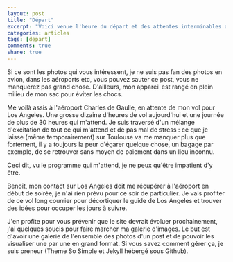 ```yaml
---
layout: post
title: "Départ"
excerpt: "Voici venue l'heure du départ et des attentes interminables aux aéroports."
categories: articles
tags: [depart]
comments: true
share: true
---
```


Si ce sont les photos qui vous intéressent, je ne suis pas fan des photos en avion, dans les aéroports etc, vous pouvez sauter ce post, vous ne manquerez pas grand chose.
D'ailleurs, mon appareil est rangé en plein milieu de mon sac pour éviter les chocs.

Me voilà assis à l'aéroport Charles de Gaulle, en attente de mon vol pour Los Angeles. Une grosse dizaine d'heures de vol aujourd'hui et une journée de plus de 30 heures qui m'attend.
Je suis traversé d'un mélange d'excitation de tout ce qui m'attend et de pas mal de stress : ce que je laisse (même temporairement) sur Toulouse va me manquer plus que fortement, il y a toujours la peur d'égarer quelque chose, un bagage par exemple, de se retrouver sans moyen de paiement dans un lieu inconnu.

Ceci dit, vu le programme qui m'attend, je ne peux qu'être impatient d'y être.

Benoît, mon contact sur Los Angeles doit me récupérer à l'aéroport en début de soirée, je n'ai rien prévu pour ce soir de particulier.
Je vais profiter de ce vol long courrier pour décortiquer le guide de Los Angeles et trouver des idées pour occuper les jours à suivre.

J'en profite pour vous prévenir que le site devrait évoluer prochainement, j'ai quelques soucis pour faire marcher ma galerie d'images. Le but est d'avoir une galerie de l'ensemble des photos d'un post et de pouvoir les visualiser une par une en grand format. Si vous savez comment gérer ça, je suis preneur (Theme So Simple et Jekyll hébergé sous Github).